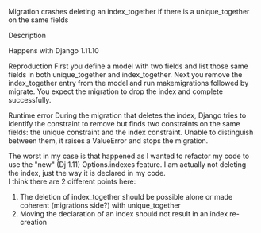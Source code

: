 Migration crashes deleting an index_together if there is a unique_together on the same fields

Description

Happens with Django 1.11.10

Reproduction
First you define a model with two fields and list those same fields in both unique_together and index_together. Next you remove the index_together entry from the model and run makemigrations followed by migrate. You expect the migration to drop the index and complete successfully.

Runtime error
During the migration that deletes the index, Django tries to identify the constraint to remove but finds two constraints on the same fields: the unique constraint and the index constraint. Unable to distinguish between them, it raises a ValueError and stops the migration.

The worst in my case is that happened as I wanted to refactor my code to use the "new" (Dj 1.11) Options.indexes feature. I am actually not deleting the index, just the way it is declared in my code.  
I think there are 2 different points here:  
1) The deletion of index_together should be possible alone or made coherent (migrations side?) with unique_together  
2) Moving the declaration of an index should not result in an index re-creation